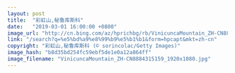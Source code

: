 ```yaml
---
layout: post
title:  "彩虹山,秘鲁库斯科"
date:   "2019-03-01 16:00:00 +0800"
image_url: "http://cn.bing.com/az/hprichbg/rb/VinicuncaMountain_ZH-CN8884315159_1920x1080.jpg"
link: "/search?q=%e5%bd%a9%e8%99%b9%e5%b1%b1&form=hpcapt&mkt=zh-cn"
copyright: "彩虹山,秘鲁库斯科 (© sorincolac/Getty Images)"
image_hash: "b8d35bd254fc59ebf5de1e0a12a864ff"
image_filename: "VinicuncaMountain_ZH-CN8884315159_1920x1080.jpg"
---
```

